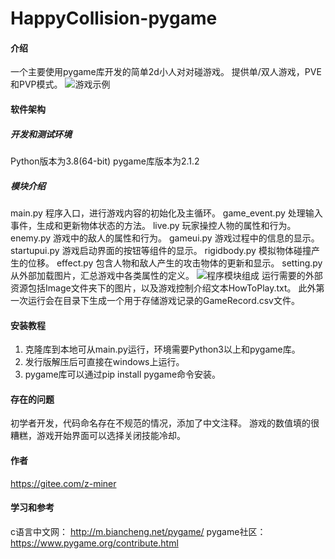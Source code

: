 # HappyCollision-pygame

#### 介绍
一个主要使用pygame库开发的简单2d小人对对碰游戏。
提供单/双人游戏，PVE和PVP模式。
![游戏示例](https://foruda.gitee.com/images/1659952320557156542/startgame.gif "startGame.gif")

#### 软件架构
##### 开发和测试环境 
Python版本为3.8(64-bit)
pygame库版本为2.1.2

##### 模块介绍
main.py 程序入口，进行游戏内容的初始化及主循环。
game_event.py 处理输入事件，生成和更新物体状态的方法。
live.py 玩家操控人物的属性和行为。
enemy.py 游戏中的敌人的属性和行为。
gameui.py 游戏过程中的信息的显示。
startupui.py 游戏启动界面的按钮等组件的显示。
rigidbody.py 模拟物体碰撞产生的位移。
effect.py 包含人物和敌人产生的攻击物体的更新和显示。
setting.py 从外部加载图片，汇总游戏中各类属性的定义。
![程序模块组成](https://foruda.gitee.com/images/1659953945317055704/mod.jpeg "mod.jpg")
运行需要的外部资源包括Image文件夹下的图片，以及游戏控制介绍文本HowToPlay.txt。
此外第一次运行会在目录下生成一个用于存储游戏记录的GameRecord.csv文件。

#### 安装教程
1.  克隆库到本地可从main.py运行，环境需要Python3以上和pygame库。
2.  发行版解压后可直接在windows上运行。
3.  pygame库可以通过pip install pygame命令安装。

#### 存在的问题
初学者开发，代码命名存在不规范的情况，添加了中文注释。
游戏的数值填的很糟糕，游戏开始界面可以选择关闭技能冷却。

#### 作者
https://gitee.com/z-miner

#### 学习和参考
c语言中文网： http://m.biancheng.net/pygame/
pygame社区： https://www.pygame.org/contribute.html
